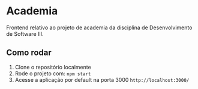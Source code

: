# Academia

Frontend relativo ao projeto de academia da disciplina de Desenvolvimento de Software III.

## Como rodar

1. Clone o repositório localmente
2. Rode o projeto com: `npm start`
3. Acesse a aplicação por default na porta 3000 `http://localhost:3000/`


